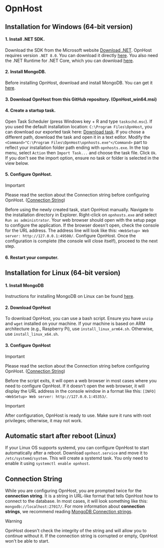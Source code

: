 # OpnHost

## Installation for Windows (64-bit version)

#### 1. **Install .NET SDK.**
Download the SDK from the Microsoft website [Download .NET](https://dotnet.microsoft.com/en-us/download).
OpnHost requires version `.NET 8.0`. You can download it directly [here](https://dotnet.microsoft.com/en-us/download/dotnet/thank-you/sdk-8.0.404-windows-x86-installer). You also need the .NET Runtime for .NET Core, which you can download [here](https://download.visualstudio.microsoft.com/download/pr/8d6c1aaa-7d58-455a-acec-aab350860582/ab5f7c23dc72516e77065fcaf99ad444/aspnetcore-runtime-8.0.11-win-x64.exe).

#### 2. **Install MongoDB.**
Before installing OpnHost, download and install MongoDB. You can get it [here](https://www.mongodb.com/try/download/community).

#### 3. **Download OpnHost from this GitHub repository. (OpnHost_win64.msi)**

#### 4. **Create a startup task.**
Open Task Scheduler (press Windows key + R and type `taskschd.msc`).
If you used the default installation location: `C:\Program Files\OpnHost`, you can download our exported task here: [Download task](https://github.com/opnhost/opnhost/blob/main/OpnHost.xml).
If you chose a different path, download the task and open it in a text editor. Modify the `<Command>"C:\Program Files\OpnHost\opnhosts.exe"</Command>` part to reflect your installation folder path ending with `opnhosts.exe`.
In the top menu, select `Action` then `Import Task...` and choose the task file. Click `Ok`.
If you don't see the import option, ensure no task or folder is selected in the view below.

#### 5. **Configure OpnHost.** 

> [!IMPORTANT]
> Please read the section about the Connection string before configuring OpnHost. ([Connection String](#connection-string))

Before using the newly created task, start OpnHost manually.
Navigate to the installation directory in Explorer.
Right-click on `opnhosts.exe` and select `Run as administrator`.
Your web browser should open with the setup page to configure the application.
If the browser doesn't open, check the console for the URL address.
The address line will look like this: `<WebSetup> Web server: http://127.0.0.1:49500/`.
Configure OpnHost. Once the configuration is complete (the console will close itself), proceed to the next step.

#### 6. **Restart your computer.**

## Installation for Linux (64-bit version)

#### 1. **Install MongoDB**
Instructions for installing MongoDB on Linux can be found [here](https://www.mongodb.com/docs/manual/administration/install-on-linux/).

#### 2. **Download OpnHost**
To download OpnHost, you can use a bash script. Ensure you have `unzip` and `wget` installed on your machine.
If your machine is based on ARM architecture (e.g., Raspberry Pi), use `install_linux_arm64.sh`.
Otherwise, use `install_linux_x64.sh`.

#### 3. **Configure OpnHost**

> [!IMPORTANT]
> Please read the section about the Connection string before configuring OpnHost. ([Connection String](#connection-string))

Before the script exits, it will open a web browser in most cases where you need to configure OpnHost.
If it doesn't open the web browser, it will display the URL address in the console window in a format like this: `[INFO] <WebSetup> Web server: http://127.0.0.1:45353/`.

> [!IMPORTANT]
> After configuration, OpnHost is ready to use. Make sure it runs with root privileges; otherwise, it may not work.

## Automatic start after reboot (Linux)
If your Linux OS supports systemd, you can configure OpnHost to start automatically after a reboot.
Download `opnhost.service` and move it to `/etc/systemd/system`. This will create a systemd task.
You only need to enable it using `systemctl enable opnhost`.

## Connection String
While you are configuring OpnHost, you are prompted twice for the **connection string**.
It is a string in URL-like format that tells OpnHost how to connect to the database.
In most cases, it will look something like this: `mongodb://localhost:27017/`.
For more information about **connection strings**, we recommend reading [MongoDB Connection strings](https://www.mongodb.com/docs/manual/reference/connection-string/).

> [!WARNING]
> OpnHost doesn't check the integrity of the string and will allow you to continue without it. If the connection string is corrupted or empty, OpnHost won't be able to start.